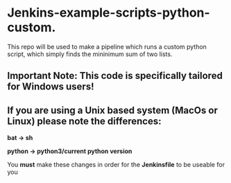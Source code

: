 # Jenkins-example-scripts-python-custom.

This repo will be used to make a pipeline which runs a custom python script, which simply finds the mininimum sum of two lists.

## Important Note: This code is specifically tailored for Windows users!

## If you are using a Unix based system (MacOs or Linux) please note the differences:

**bat -> sh** 

**python -> python3/current python version**

You **must** make these changes in order for the **Jenkinsfile** to be useable for you
